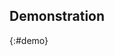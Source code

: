## Demonstration
{:#demo}

<!-- Demo submissions must additionally provide a description of the demonstration that will be given at the conference (which may include screenshots and must include either a link to an online demo or to a video presenting it).  -->

